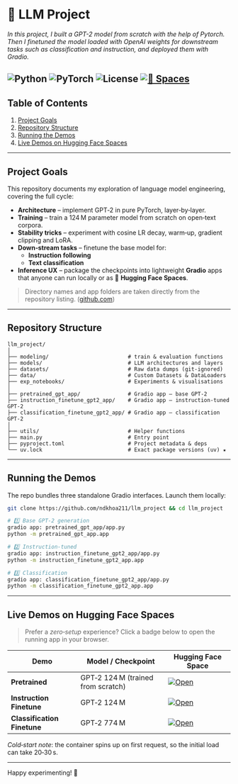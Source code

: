# 🦙 LLM Project

*In this project, I built a GPT-2 model from scratch with the help of Pytorch.
Then I finetuned the model loaded with OpenAI weights for downstream tasks such as classification and instruction, 
and deployed them with Gradio.*

![Python](https://img.shields.io/badge/python-3.12%2B-blue?logo=python)
![PyTorch](https://img.shields.io/badge/PyTorch-2.7-orange?logo=pytorch)
![License](https://img.shields.io/badge/license-MIT-lightgrey)
[![🤗 Spaces](https://img.shields.io/badge/%F0%9F%A4%97%20Spaces-ndkhoa211-yellow?logo=huggingface)](https://huggingface.co/ndkhoa211)
---

## Table of Contents

1. [Project Goals](#project-goals)
2. [Repository Structure](#repository-structure)
3. [Running the Demos](#running-the-demos)
4. [Live Demos on Hugging Face Spaces](#live-demos-on-hugging-face-spaces)

---

## Project Goals

This repository documents my exploration of language model engineering, covering the full cycle:

* **Architecture** – implement GPT‑2 in pure PyTorch, layer‑by‑layer.
* **Training** – train a 124 M parameter model from scratch on open‑text corpora.
* **Stability tricks** – experiment with cosine LR decay, warm‑up, gradient clipping and LoRA.
* **Down‑stream tasks** – finetune the base model for:
  * **Instruction following**
  * **Text classification**
* **Inference UX** – package the checkpoints into lightweight **Gradio** apps that anyone can run locally or as 🤗 **Hugging Face Spaces**.

> Directory names and app folders are taken directly from the repository listing. ([github.com](https://github.com/ndkhoa211/llm_project))


---

## Repository Structure

```text
llm_project/
│
├── modeling/                         # train & evaluation functions
├── models/                           # LLM architectures and layers
├── datasets/                         # Raw data dumps (git‑ignored)
├── data/                             # Custom Datasets & DataLoaders
├── exp_notebooks/                    # Experiments & visualisations
│
├── pretrained_gpt_app/               # Gradio app – base GPT‑2
├── instruction_finetune_gpt2_app/    # Gradio app – instruction‑tuned GPT‑2
├── classification_finetune_gpt2_app/ # Gradio app – classification GPT‑2
│
├── utils/                            # Helper functions
├── main.py                           # Entry point
├── pyproject.toml                    # Project metadata & deps
└── uv.lock                           # Exact package versions (uv) ★
```

---



## Running the Demos

The repo bundles three standalone Gradio interfaces. Launch them locally:

```bash
git clone https://github.com/ndkhoa211/llm_project && cd llm_project

# 1️⃣ Base GPT‑2 generation
gradio app: pretrained_gpt_app/app.py
python -m pretrained_gpt_app.app

# 2️⃣ Instruction‑tuned
gradio app: instruction_finetune_gpt2_app/app.py
python -m instruction_finetune_gpt2_app.app

# 3️⃣ Classification
gradio app: classification_finetune_gpt2_app/app.py
python -m classification_finetune_gpt2_app.app
```


---

## Live Demos on Hugging Face Spaces

> Prefer a *zero‑setup* experience? Click a badge below to open the running app in your browser.

| Demo                        | Model / Checkpoint                 | Hugging Face Space                                                                                                                                 |
|-----------------------------| ---------------------------------- | -------------------------------------------------------------------------------------------------------------------------------------------------- |
| **Pretrained**              | GPT‑2 124 M (trained from scratch) | [![Open](https://img.shields.io/badge/%20-Launch-blue?logo=huggingface)](https://huggingface.co/spaces/ndk211/pretrained_gpt2_small)               |
| **Instruction Finetune**    | GPT‑2 124 M               | [![Open](https://img.shields.io/badge/%20-Launch-blue?logo=huggingface)](https://huggingface.co/spaces/ndk211/instruction_finetune_gpt2_big)    |
| **Classification Finetune** | GPT‑2 774 M                | [![Open](https://img.shields.io/badge/%20-Launch-blue?logo=huggingface)](https://huggingface.co/spaces/ndk211/classification_finetune_gpt2_small) |

*Cold‑start note*: the container spins up on first request, so the initial load can take 20‑30 s.

---

Happy experimenting! 🙌



